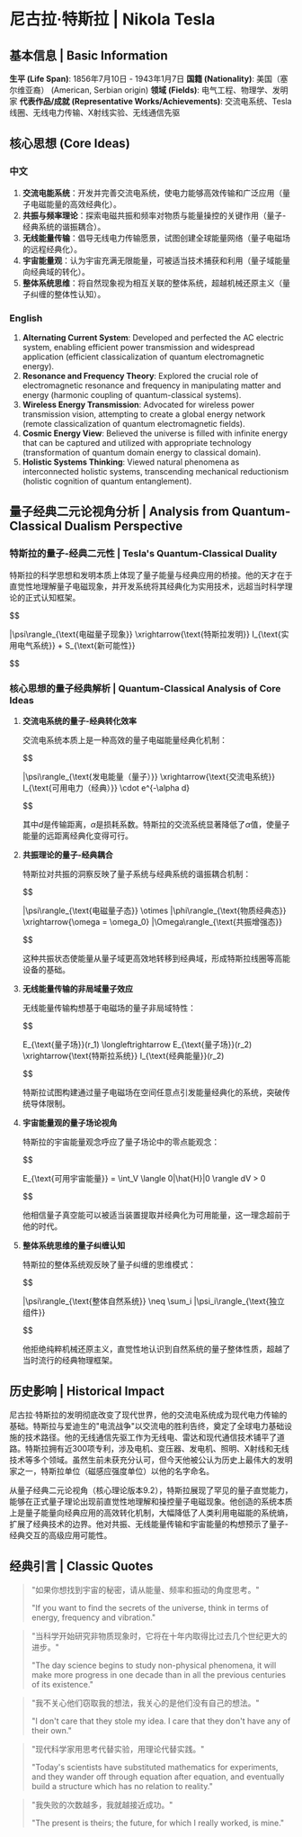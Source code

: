# 尼古拉·特斯拉 | Nikola Tesla

## 基本信息 | Basic Information

**生平 (Life Span)**: 1856年7月10日 - 1943年1月7日
**国籍 (Nationality)**: 美国（塞尔维亚裔） (American, Serbian origin)
**领域 (Fields)**: 电气工程、物理学、发明家
**代表作品/成就 (Representative Works/Achievements)**: 交流电系统、Tesla线圈、无线电力传输、X射线实验、无线通信先驱

## 核心思想 (Core Ideas)

### 中文
1. **交流电能系统**：开发并完善交流电系统，使电力能够高效传输和广泛应用（量子电磁能量的高效经典化）。
2. **共振与频率理论**：探索电磁共振和频率对物质与能量操控的关键作用（量子-经典系统的谐振耦合）。
3. **无线能量传输**：倡导无线电力传输愿景，试图创建全球能量网络（量子电磁场的远程经典化）。
4. **宇宙能量观**：认为宇宙充满无限能量，可被适当技术捕获和利用（量子域能量向经典域的转化）。
5. **整体系统思维**：将自然现象视为相互关联的整体系统，超越机械还原主义（量子纠缠的整体性认知）。

### English
1. **Alternating Current System**: Developed and perfected the AC electric system, enabling efficient power transmission and widespread application (efficient classicalization of quantum electromagnetic energy).
2. **Resonance and Frequency Theory**: Explored the crucial role of electromagnetic resonance and frequency in manipulating matter and energy (harmonic coupling of quantum-classical systems).
3. **Wireless Energy Transmission**: Advocated for wireless power transmission vision, attempting to create a global energy network (remote classicalization of quantum electromagnetic fields).
4. **Cosmic Energy View**: Believed the universe is filled with infinite energy that can be captured and utilized with appropriate technology (transformation of quantum domain energy to classical domain).
5. **Holistic Systems Thinking**: Viewed natural phenomena as interconnected holistic systems, transcending mechanical reductionism (holistic cognition of quantum entanglement).

## 量子经典二元论视角分析 | Analysis from Quantum-Classical Dualism Perspective

### 特斯拉的量子-经典二元性 | Tesla's Quantum-Classical Duality

特斯拉的科学思想和发明本质上体现了量子能量与经典应用的桥接。他的天才在于直觉性地理解量子电磁现象，并开发系统将其经典化为实用技术，远超当时科学理论的正式认知框架。

$$

|\psi\rangle_{\text{电磁量子现象}} \xrightarrow{\text{特斯拉发明}} I_{\text{实用电气系统}} + S_{\text{新可能性}}

$$

### 核心思想的量子经典解析 | Quantum-Classical Analysis of Core Ideas

1. **交流电系统的量子-经典转化效率**

   交流电系统本质上是一种高效的量子电磁能量经典化机制：

   $$
   
   |\psi\rangle_{\text{发电能量（量子）}} \xrightarrow{\text{交流电系统}} I_{\text{可用电力（经典）}} \cdot e^{-\alpha d}
   
   $$

   其中$`d`$是传输距离，$`\alpha`$是损耗系数。特斯拉的交流系统显著降低了$`\alpha`$值，使量子能量的远距离经典化变得可行。

2. **共振理论的量子-经典耦合**

   特斯拉对共振的洞察反映了量子系统与经典系统的谐振耦合机制：

   $$
   
   |\psi\rangle_{\text{电磁量子态}} \otimes |\phi\rangle_{\text{物质经典态}} \xrightarrow{\omega = \omega_0} |\Omega\rangle_{\text{共振增强态}}
   
   $$

   这种共振状态使能量从量子域更高效地转移到经典域，形成特斯拉线圈等高能设备的基础。

3. **无线能量传输的非局域量子效应**

   无线能量传输构想基于电磁场的量子非局域特性：

   $$
   
   E_{\text{量子场}}(r_1) \longleftrightarrow E_{\text{量子场}}(r_2) \xrightarrow{\text{特斯拉系统}} I_{\text{经典能量}}(r_2)
   
   $$

   特斯拉试图构建通过量子电磁场在空间任意点引发能量经典化的系统，突破传统导体限制。

4. **宇宙能量观的量子场论视角**

   特斯拉的宇宙能量观念呼应了量子场论中的零点能观念：

   $$
   
   E_{\text{可用宇宙能量}} = \int_V \langle 0|\hat{H}|0 \rangle dV > 0
   
   $$

   他相信量子真空能可以被适当装置提取并经典化为可用能量，这一理念超前于他的时代。

5. **整体系统思维的量子纠缠认知**

   特斯拉的整体系统观反映了量子纠缠的思维模式：

   $$
   
   |\psi\rangle_{\text{整体自然系统}} \neq \sum_i |\psi_i\rangle_{\text{独立组件}}
   
   $$

   他拒绝纯粹机械还原主义，直觉性地认识到自然系统的量子整体性质，超越了当时流行的经典物理框架。

## 历史影响 | Historical Impact

尼古拉·特斯拉的发明彻底改变了现代世界，他的交流电系统成为现代电力传输的基础。特斯拉与爱迪生的"电流战争"以交流电的胜利告终，奠定了全球电力基础设施的技术路径。他的无线通信先驱工作为无线电、雷达和现代通信技术铺平了道路。特斯拉拥有近300项专利，涉及电机、变压器、发电机、照明、X射线和无线技术等多个领域。虽然生前未获充分认可，但今天他被公认为历史上最伟大的发明家之一，特斯拉单位（磁感应强度单位）以他的名字命名。

从量子经典二元论视角（核心理论版本9.2），特斯拉展现了罕见的量子直觉能力，能够在正式量子理论出现前直觉性地理解和操控量子电磁现象。他创造的系统本质上是量子能量向经典应用的高效转化机制，大幅降低了人类利用电磁能的系统熵，扩展了经典技术的边界。他对共振、无线能量传输和宇宙能量的构想预示了量子-经典交互的高级应用可能性。

## 经典引言 | Classic Quotes

> "如果你想找到宇宙的秘密，请从能量、频率和振动的角度思考。"
>
> "If you want to find the secrets of the universe, think in terms of energy, frequency and vibration."

> "当科学开始研究非物质现象时，它将在十年内取得比过去几个世纪更大的进步。"
>
> "The day science begins to study non-physical phenomena, it will make more progress in one decade than in all the previous centuries of its existence."

> "我不关心他们窃取我的想法，我关心的是他们没有自己的想法。"
>
> "I don't care that they stole my idea. I care that they don't have any of their own."

> "现代科学家用思考代替实验，用理论代替实践。"
>
> "Today's scientists have substituted mathematics for experiments, and they wander off through equation after equation, and eventually build a structure which has no relation to reality."

> "我失败的次数越多，我就越接近成功。"
>
> "The present is theirs; the future, for which I really worked, is mine."
